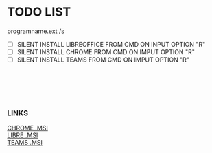 # TODO LIST
programname.ext /s
- [ ] SILENT INSTALL LIBREOFFICE FROM CMD ON INPUT OPTION "R"
- [ ] SILENT INSTALL CHROME FROM CMD ON IMPUT OPTION "R"
- [ ] SILENT INSTALL TEAMS FROM CMD ON IMPUT OPTION "R"
<br />
<br />
<br />
<br />

### LINKS
[CHROME .MSI](https://chromeenterprise.google/browser/download/#windows-tab)
<br />
[LIBRE .MSI](https://www.libreoffice.org/donate/dl/win-x86/7.2.3/pl/LibreOffice_7.2.3_Win_x86.msi)
<br />
[TEAMS .MSI](https://teams.microsoft.com/downloads/desktopurl?env=production&plat=windows&arch=x64&managedInstaller=true&download=true)

